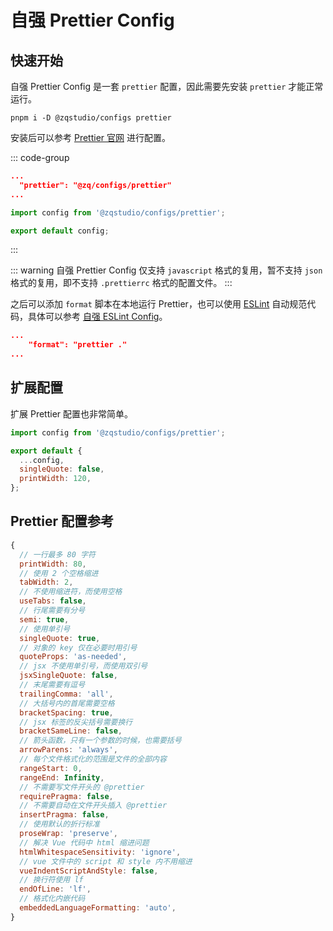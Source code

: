 # 自强 Prettier Config

## 快速开始

自强 Prettier Config 是一套 `prettier` 配置，因此需要先安装 `prettier` 才能正常运行。

```
pnpm i -D @zqstudio/configs prettier
```

安装后可以参考 [Prettier 官网](https://prettier.io/docs/en/configuration#sharing-configurations) 进行配置。

::: code-group

```json [package.json]
...
  "prettier": "@zq/configs/prettier"
...
```

```js [prettier.config.mjs]
import config from '@zqstudio/configs/prettier';

export default config;
```

:::

::: warning
自强 Prettier Config 仅支持 `javascript` 格式的复用，暂不支持 `json` 格式的复用，即不支持 `.prettierrc` 格式的配置文件。
:::

之后可以添加 `format` 脚本在本地运行 Prettier，也可以使用 [ESLint](/guide/eslint) 自动规范代码，具体可以参考 [自强 ESLint Config](/guide/eslint)。

```json [package.json]
...
    "format": "prettier ."
...
```

## 扩展配置

扩展 Prettier 配置也非常简单。

```js [prettier.config.mjs]
import config from '@zqstudio/configs/prettier';

export default {
  ...config,
  singleQuote: false,
  printWidth: 120,
};
```

## Prettier 配置参考

```js
{
  // 一行最多 80 字符
  printWidth: 80,
  // 使用 2 个空格缩进
  tabWidth: 2,
  // 不使用缩进符，而使用空格
  useTabs: false,
  // 行尾需要有分号
  semi: true,
  // 使用单引号
  singleQuote: true,
  // 对象的 key 仅在必要时用引号
  quoteProps: 'as-needed',
  // jsx 不使用单引号，而使用双引号
  jsxSingleQuote: false,
  // 末尾需要有逗号
  trailingComma: 'all',
  // 大括号内的首尾需要空格
  bracketSpacing: true,
  // jsx 标签的反尖括号需要换行
  bracketSameLine: false,
  // 箭头函数，只有一个参数的时候，也需要括号
  arrowParens: 'always',
  // 每个文件格式化的范围是文件的全部内容
  rangeStart: 0,
  rangeEnd: Infinity,
  // 不需要写文件开头的 @prettier
  requirePragma: false,
  // 不需要自动在文件开头插入 @prettier
  insertPragma: false,
  // 使用默认的折行标准
  proseWrap: 'preserve',
  // 解决 Vue 代码中 html 缩进问题
  htmlWhitespaceSensitivity: 'ignore',
  // vue 文件中的 script 和 style 内不用缩进
  vueIndentScriptAndStyle: false,
  // 换行符使用 lf
  endOfLine: 'lf',
  // 格式化内嵌代码
  embeddedLanguageFormatting: 'auto',
}
```
